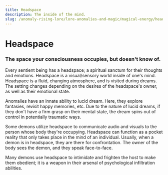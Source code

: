 ```yaml
---
title: Headspace
description: The inside of the mind.
slug: /anomaly-rising-lore/lore-anomalies-and-magic/magical-energy/headspace
---
```


# Headspace

### The space your consciousness occupies, but doesn't know of.

Every sentient being has a headspace; a spiritual sanctum for their thoughts and emotions. Headspace is a visual/sensory world inside of one's mind. Headspace is a fluid, changing atmosphere, and is visited during dreams. The setting changes depending on the desires of the headspace's owner, as well as their emotional state.

Anomalies have an innate ability to lucid dream. Here, they explore fantasies, revisit happy memories, etc. Due to the nature of lucid dreams, if they don't have a firm grasp on their mental state, the dream spins out of control in potentially traumatic ways.

Some demons utilize headspace to communicate audio and visuals to the person whose body they're occupying. Headspace can function as a pocket reality that only takes place in the mind of an individual. Usually, when a demon is in headspace, they are there for confrontation. The owner of the body sees the demon, and they speak face-to-face.

Many demons use headspace to intimidate and frighten the host to make them obedient; it is a weapon in their arsenal of psychological infiltration abilities.


